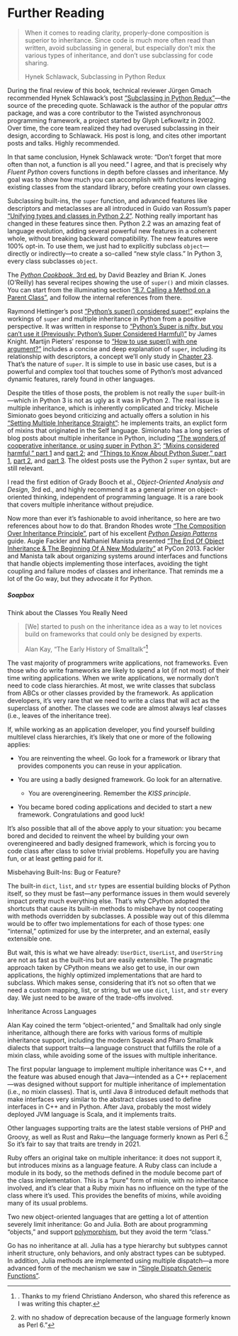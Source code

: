 # Further Reading

> When it comes to reading clarity, properly-done composition is superior to inheritance. Since code is much more often read than written, avoid subclassing in general, but especially don’t mix the various types of inheritance, and don’t use subclassing for code sharing.
> 
> Hynek Schlawack, Subclassing in Python Redux

During the final review of this book, technical reviewer Jürgen Gmach recommended Hynek Schlawack’s post [“Subclassing in Python Redux”](https://fpy.li/14-37)—the source of the preceding quote. Schlawack is the author of the popular _attrs_ package, and was a core contributor to the Twisted asynchronous programming framework, a project started by Glyph Lefkowitz in 2002. Over time, the core team realized they had overused subclassing in their design, according to Schlawack. His post is long, and cites other important posts and talks. Highly recommended.

In that same conclusion, Hynek Schlawack wrote: “Don’t forget that more often than not, a function is all you need.” I agree, and that is precisely why _Fluent Python_ covers functions in depth before classes and inheritance. My goal was to show how much you can accomplish with functions leveraging existing classes from the standard library, before creating your own classes.

Subclassing built-ins, the `super` function, and advanced features like descriptors and metaclasses are all introduced in Guido van Rossum’s paper [“Unifying types and classes in Python 2.2”](https://fpy.li/descr101). Nothing really important has changed in these features since then. Python 2.2 was an amazing feat of language evolution, adding several powerful new features in a coherent whole, without breaking backward compatibility. The new features were 100% opt-in. To use them, we just had to explicitly subclass `object`—directly or indirectly—to create a so-called “new style class.” In Python 3, every class subclasses `object`.

The [_Python Cookbook_, 3rd ed.](https://fpy.li/pycook3) by David Beazley and Brian K. Jones (O’Reilly) has several recipes showing the use of `super()` and mixin classes. You can start from the illuminating section [“8.7. Calling a Method on a Parent Class”](https://fpy.li/14-38), and follow the internal references from there.

Raymond Hettinger’s post [“Python’s super() considered super!”](https://fpy.li/14-39) explains the workings of `super` and multiple inheritance in Python from a positive perspective. It was written in response to [“Python’s Super is nifty, but you can’t use it (Previously: Python’s Super Considered Harmful)”](https://fpy.li/14-40) by James Knight. Martijn Pieters’ response to [“How to use super() with one argument?”](https://fpy.li/14-41) includes a concise and deep explanation of `super`, including its relationship with descriptors, a concept we’ll only study in [Chapter 23](ch23.html#attribute_descriptors). That’s the nature of `super`. It is simple to use in basic use cases, but is a powerful and complex tool that touches some of Python’s most advanced dynamic features, rarely found in other languages.

Despite the titles of those posts, the problem is not really the `super` built-in—which in Python 3 is not as ugly as it was in Python 2. The real issue is multiple inheritance, which is inherently complicated and tricky. Michele Simionato goes beyond criticizing and actually offers a solution in his [“Setting Multiple Inheritance Straight”](https://fpy.li/14-42): he implements traits, an explict form of mixins that originated in the Self language. Simionato has a long series of blog posts about multiple inheritance in Python, including [“The wonders of cooperative inheritance, or using super in Python 3”](https://fpy.li/14-43); [“Mixins considered harmful,” part 1](https://fpy.li/14-44) and [part 2](https://fpy.li/14-45); and [“Things to Know About Python Super,” part 1](https://fpy.li/14-46), [part 2](https://fpy.li/14-47), and [part 3](https://fpy.li/14-48). The oldest posts use the Python 2 `super` syntax, but are still relevant.

I read the first edition of Grady Booch et al., _Object-Oriented Analysis and Design_, 3rd ed., and highly recommend it as a general primer on object-oriented thinking, independent of programming language. It is a rare book that covers multiple inheritance without prejudice.

Now more than ever it’s fashionable to avoid inheritance, so here are two references about how to do that. Brandon Rhodes wrote [“The Composition Over Inheritance Principle”](https://fpy.li/14-49), part of his excellent [_Python Design Patterns_](https://fpy.li/14-50) guide. Augie Fackler and Nathaniel Manista presented [“The End Of Object Inheritance & The Beginning Of A New Modularity”](https://fpy.li/14-51) at PyCon 2013. Fackler and Manista talk about organizing systems around interfaces and functions that handle objects implementing those interfaces, avoiding the tight coupling and failure modes of classes and inheritance. That reminds me a lot of the Go way, but they advocate it for Python.

##### Soapbox

Think about the Classes You Really Need

> [We] started to push on the inheritance idea as a way to let novices build on frameworks that could only be designed by experts.
> 
> Alan Kay, “The Early History of Smalltalk”[^15]

The vast majority of programmers write applications, not frameworks. Even those who do write frameworks are likely to spend a lot (if not most) of their time writing applications. When we write applications, we normally don’t need to code class hierarchies. At most, we write classes that subclass from ABCs or other classes provided by the framework. As application developers, it’s very rare that we need to write a class that will act as the superclass of another. The classes we code are almost always leaf classes (i.e., leaves of the inheritance tree).

If, while working as an application developer, you find yourself building multilevel class hierarchies, it’s likely that one or more of the following applies:

- You are reinventing the wheel. Go look for a framework or library that provides components you can reuse in your application.
    
- You are using a badly designed framework. Go look for an alternative.
    - You are overengineering. Remember the _KISS principle_.
    
- You became bored coding applications and decided to start a new framework. Congratulations and good luck!
    

It’s also possible that all of the above apply to your situation: you became bored and decided to reinvent the wheel by building your own overengineered and badly designed framework, which is forcing you to code class after class to solve trivial problems. Hopefully you are having fun, or at least getting paid for it.

Misbehaving Built-Ins: Bug or Feature?

The built-in `dict`, `list`, and `str` types are essential building blocks of Python itself, so they must be fast—any performance issues in them would severely impact pretty much everything else. That’s why CPython adopted the shortcuts that cause its built-in methods to misbehave by not cooperating with methods overridden by subclasses. A possible way out of this dilemma would be to offer two implementations for each of those types: one “internal,” optimized for use by the interpreter, and an external, easily extensible one.

But wait, this is what we have already: `UserDict`, `UserList`, and `UserString` are not as fast as the built-ins but are easily extensible. The pragmatic approach taken by CPython means we also get to use, in our own applications, the highly optimized implementations that are hard to subclass. Which makes sense, considering that it’s not so often that we need a custom mapping, list, or string, but we use `dict`, `list`, and `str` every day. We just need to be aware of the trade-offs involved.

Inheritance Across Languages

Alan Kay coined the term “object-oriented,” and Smalltalk had only single inheritance, although there are forks with various forms of multiple inheritance support, including the modern Squeak and Pharo Smalltalk dialects that support traits—a language construct that fulfills the role of a mixin class, while avoiding some of the issues with multiple inheritance.

The first popular language to implement multiple inheritance was C++, and the feature was abused enough that Java—intended as a C++ replacement—was designed without support for multiple inheritance of implementation (i.e., no mixin classes). That is, until Java 8 introduced default methods that make interfaces very similar to the abstract classes used to define interfaces in C++ and in Python. After Java, probably the most widely deployed JVM language is Scala, and it implements traits.

Other languages supporting traits are the latest stable versions of PHP and Groovy, as well as Rust and Raku—the language formerly known as Perl 6.[^16] So it’s fair to say that traits are trendy in 2021.

Ruby offers an original take on multiple inheritance: it does not support it, but introduces mixins as a language feature. A Ruby class can include a module in its body, so the methods defined in the module become part of the class implementation. This is a “pure” form of mixin, with no inheritance involved, and it’s clear that a Ruby mixin has no influence on the type of the class where it’s used. This provides the benefits of mixins, while avoiding many of its usual problems.

Two new object-oriented languages that are getting a lot of attention severely limit inheritance: Go and Julia. Both are about programming “objects,” and support [polymorphism](https://fpy.li/14-53), but they avoid the term “class.”

Go has no inheritance at all. Julia has a type hierarchy but subtypes cannot inherit structure, only behaviors, and only abstract types can be subtyped. In addition, Julia methods are implemented using multiple dispatch—a more advanced form of the mechanism we saw in [“Single Dispatch Generic Functions”](ch09.html#generic_functions).

[^1]: . Thanks to my friend Christiano Anderson, who shared this reference as I was writing this chapter.

[^2]:  I only changed the docstring in the example, because the original is misleading. It says: “Store items in the order the keys were last added,” but that is not what the clearly named `LastUpdatedOrderedDict` does.

[^3]: .

[^4]:  It is interesting to note that C++ has the notion of virtual and nonvirtual methods. Virtual methods are late bound, but nonvirtual methods are bound at compile time. Although every method that we can write in Python is late bound like a virtual method, built-in objects written in C seem to have nonvirtual methods by default, at least in CPython.

[^5]:  repository.

[^6]:  for details.

[^7]: . The content of the `__mro__` attribute is what matters during normal usage of a class.

[^8]: .

[^9]:  in the official Java Tutorial.

[^10]:  Django programmers know that the `as_view` class method is the most visible part of the `View` interface, but it’s not relevant to us here.

[^11]: . It’s dynamic because the `View` class does not force subclasses to implement all handlers, but `dispatch` checks at runtime if a concrete handler is available for the specific request.

[^12]:  The principle appears on p. 20 of the introduction to the book.

[^13]: , p. 109.

[^14]:  annotation for variables or attributes that should not be reassigned or overridden.

[^15]: . Thanks to my friend Christiano Anderson, who shared this reference as I was writing this chapter.

[^16]:  with no shadow of deprecation because of the language formerly known as Perl 6.”